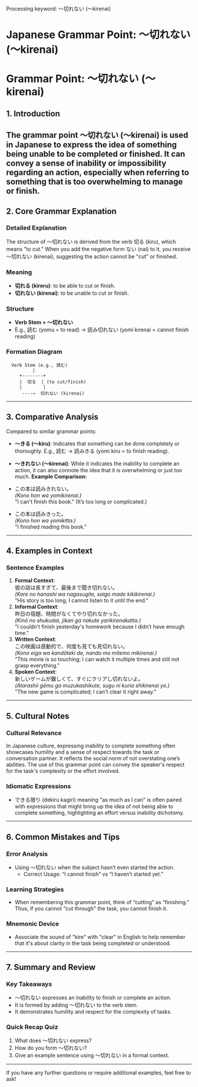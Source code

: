 Processing keyword: ～切れない (～kirenai)
# Japanese Grammar Point: ～切れない (～kirenai)
# Grammar Point: ～切れない (～kirenai)
## 1. Introduction
The grammar point ～切れない (～kirenai) is used in Japanese to express the idea of something being unable to be completed or finished. It can convey a sense of inability or impossibility regarding an action, especially when referring to something that is too overwhelming to manage or finish.
---
## 2. Core Grammar Explanation
### Detailed Explanation
The structure of ～切れない is derived from the verb 切る (kiru), which means "to cut." When you add the negative form ない (nai) to it, you receive ～切れない (kirenai), suggesting the action cannot be "cut" or finished.
### Meaning
- **切れる (kireru)**: to be able to cut or finish.
- **切れない (kirenai)**: to be unable to cut or finish.
### Structure
- **Verb Stem + ～切れない**
- E.g., 読む (yomu = to read) → 読み切れない (yomi kirenai = cannot finish reading)
### Formation Diagram
```
  Verb Stem (e.g., 読む)
          |
     +--------+
     |  切る  | (to cut/finish)
     |        |
      ----→  切れない (kirenai) 
```
---
## 3. Comparative Analysis
Compared to similar grammar points:
- **～きる (～kiru)**: Indicates that something can be done completely or thoroughly. E.g., 読む → 読みきる (yomi kiru = to finish reading).
  
- **～きれない (～kirenai)**: While it indicates the inability to complete an action, it can also connote the idea that it is overwhelming or just too much.
**Example Comparison:**
- この本は読みきれない。  
  *(Kono hon wa yomikirenai.)*  
  "I can't finish this book." (It’s too long or complicated.)
  
- この本は読みきった。  
  *(Kono hon wa yomikitta.)*  
  "I finished reading this book." 
---
## 4. Examples in Context
### Sentence Examples
1. **Formal Context**:  
   彼の話は長すぎて、最後まで聞き切れない。  
   *(Kare no hanashi wa nagasugite, saigo made kikikirenai.)*  
   "His story is too long; I cannot listen to it until the end."
2. **Informal Context**:  
   昨日の宿題、時間がなくてやり切れなかった。  
   *(Kinō no shukudai, jikan ga nakute yarikirenakatta.)*  
   "I couldn't finish yesterday's homework because I didn’t have enough time."
3. **Written Context**:  
   この映画は感動的で、何度も見ても見切れない。  
   *(Kono eiga wa kandōteki de, nando mo mitemo mikirenai.)*  
   "This movie is so touching; I can watch it multiple times and still not grasp everything."
4. **Spoken Context**:  
   新しいゲームが難しくて、すぐにクリアし切れないよ。  
   *(Atarashii gēmu ga muzukashikute, sugu ni kuria shikirenai yo.)*  
   "The new game is complicated; I can't clear it right away."
---
## 5. Cultural Notes
### Cultural Relevance
In Japanese culture, expressing inability to complete something often showcases humility and a sense of respect towards the task or conversation partner. It reflects the social norm of not overstating one’s abilities. The use of this grammar point can convey the speaker's respect for the task's complexity or the effort involved.
### Idiomatic Expressions
- できる限り (dekiru kagiri) meaning "as much as I can" is often paired with expressions that might bring up the idea of not being able to complete something, highlighting an effort versus inability dichotomy.
---
## 6. Common Mistakes and Tips
### Error Analysis
- Using ～切れない when the subject hasn’t even started the action. 
  - Correct Usage: “I cannot finish” vs “I haven’t started yet.”
  
### Learning Strategies
- When remembering this grammar point, think of “cutting” as “finishing.” Thus, if you cannot "cut through" the task, you cannot finish it. 
### Mnemonic Device
- Associate the sound of "kire" with "clear" in English to help remember that it's about clarity in the task being completed or understood.
---
## 7. Summary and Review
### Key Takeaways
- ～切れない expresses an inability to finish or complete an action.
- It is formed by adding 〜切れない to the verb stem.
- It demonstrates humility and respect for the complexity of tasks.
### Quick Recap Quiz
1. What does ～切れない express?  
2. How do you form ～切れない?  
3. Give an example sentence using ～切れない in a formal context.
---
If you have any further questions or require additional examples, feel free to ask!
